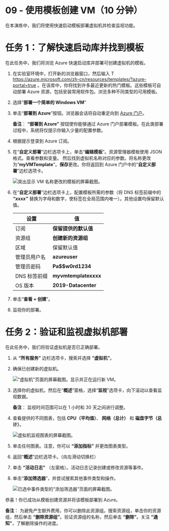﻿---
wts:
    title: '09 - 使用模板创建 VM（10 分钟）'
    module: '模块 03：描述核心解决方案和管理工具'
---
# 09 - 使用模板创建 VM（10 分钟）

在本演练中，我们将使用快速启动模板部署虚拟机并检查监视功能。

# 任务 1：了解快速启动库并找到模板 

在此任务中，我们将浏览 Azure 快速启动库并部署可创建虚拟机的模板。 

1. 在实验室环境中，打开新的浏览器窗口，然后输入 T https://azure.microsoft.com/zh-cn/resources/templates/?azure-portal=true 。在该库中，你将找到许多最近更新的热门模板。这些模板可自动部署 Azure 资源，包括安装常用软件包。浏览多种不同类型的可用模板。

3. 选择“**部署一个简单的 Windows VM**”

4. 单击“**部署到 Azure**”按钮。浏览器会话将自动重定向到 [Azure 门户](http://portal.azure.com/)。

    **备注**： **“部署到 Azure”** 按钮使你能够通过 Azure 门户部署模板。在此类部署过程中，系统将仅提示你输入少量的配置参数。 

5. 根据提示登录到 Azure 订阅。

6. 在“**自定义部署**”边栏选项卡上，单击“**编辑模板**”。资源管理器模板使用 JSON 格式。查看参数和变量。  然后找到虚拟机名称对应的参数。将名称更改为“**myVMTemplate**”。**保存**更改。你将返回到 Azure 门户中的“**自定义部署**”边栏选项卡。

    ![突出显示 VM 名称更改的模板的屏幕截图。](../images/0901.png)

7. 在“**自定义部署**”边栏选项卡上，配置模板所需的参数（将 DNS 标签前缀中的 ***“xxxx”*** 替换为字母和数字，使标签在全局范围内唯一）。其他设置均保留默认值。 

    | 设置| 值|
    |----|----|
    | 订阅 | **保留提供的默认值**|
    | 资源组 | **创建新的资源组** |
    | 区域 | 保留默认值 |
    | 管理员用户名 | **azureuser** |
    | 管理员密码 | **Pa$$w0rd1234** |
    | DNS 标签前缀 | **myvmtemplatexxxx** |
    | OS 版本 | **2019-Datacenter** |


9. 单击“**查看 + 创建**”。

10. 监视你的部署。 

# 任务 2：验证和监视虚拟机部署

在此任务中，我们将验证虚拟机是否已正确部署。 

1. 从 **“所有服务”** 边栏选项卡，搜索并选择 **“虚拟机”**。

2. 确保已创建新的虚拟机。 

    ![“虚拟机”页面的屏幕截图。显示并正在运行新 VM。](../images/0902.png)

3. 选择你的虚拟机，然后在“**概述**”窗格，选择“**监视**”选项卡，向下滚动以查看监视数据。

    **备注**： 监视时间范围可以在 1 小时和 30 天之间进行调整。

4. 查看提供的不同图表，包括 **CPU（平均值）**、 **网络（总计）** 和 **磁盘字节（总计）**。 

    ![虚拟机监视图表的屏幕截图。](../images/0903.png)

5. 单击任何图表。注意，你可以 **“添加指标”** 并更改图表类型。

6. 返回“**概述**”边栏选项卡。（向左滑动切换栏）
7. 单击 **“活动日志”** （左窗格）。活动日志记录创建或修改资源等事件。 

8. 单击“**添加筛选器**”，并尝试搜索其他事件类型和操作。 

    ![已选中事件类型的“添加筛选器”页面的屏幕截图。](../images/0904.png)

恭喜！你已成功从模板创建资源并将该模板部署到 Azure。

**备注**： 为避免产生额外费用，你可以删除此资源组。搜索资源组，单击你的资源组，然后单击 **“删除资源组”**。验证资源组的名称，然后单击 **“删除”**。关注 **“通知”**，了解删除操作的进度。
